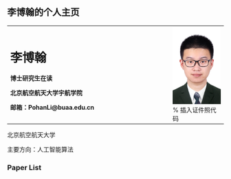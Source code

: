 ## 李博翰的个人主页

<table border="0">
  <tr>
    <td width="75%">
      <h1>李博翰</h1>
      <p><b>博士研究生在读</b></p>
      <p><b>北京航空航天大学宇航学院</b></p>
      <p><b>邮箱：PohanLi@buaa.edu.cn</b></p>
    </td>
    <td width="25%">
      <img src="bohanli.jpg" width="100%">      % 插入证件照代码
    </td>
  </tr>
</table>

北京航空航天大学  

主要方向：人工智能算法  

### Paper List

```markdown
```
